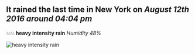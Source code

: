 ## It rained the last time in New York on *August 12th 2016 around 04:04 pm*
💧💧💧💧  **heavy intensity rain** *Humidity 48%*

![heavy intensity rain](http://openweathermap.org/img/w/10d.png)

